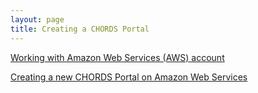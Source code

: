 ```yaml
---
layout: page
title: Creating a CHORDS Portal
---
```


[Working with Amazon Web Services (AWS) account](aws.html)

[Creating a new CHORDS Portal on Amazon Web Services](aws_instantiation.html)